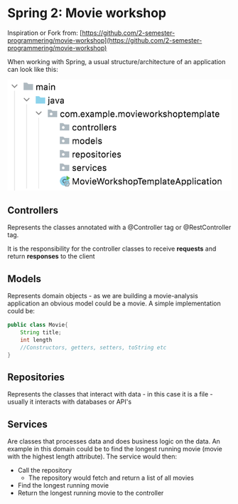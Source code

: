 # Spring 2: Movie workshop

Inspiration or Fork from: [https://github.com/2-semester-programmering/movie-workshop](https://github.com/2-semester-programmering/movie-workshop)

When working with Spring, a usual structure/architecture of an application can look like this:

![image-20210924104120018](spring-introduction-2.assets/image-20210924104120018.png)

## Controllers

Represents the classes annotated with a @Controller tag or @RestController tag.

It is the responsibility for the controller classes to receive **requests** and return **responses** to the client

## Models

Represents domain objects - as we are building a movie-analysis application an obvious model could be a movie. A simple implementation could be:

```java
public class Movie{
    String title;
    int length
    //Constructors, getters, setters, toString etc
}
```

## Repositories

Represents the classes that interact with data - in this case it is a file - usually it interacts with databases or API's

## Services

Are classes that processes data and does business logic on the data. An example in this domain could be to find the longest running movie (movie with the highest length attribute). The service would then:

* Call the repository
  * The repository would fetch and return a list of all movies
* Find the longest running movie
* Return the longest running movie to the controller

